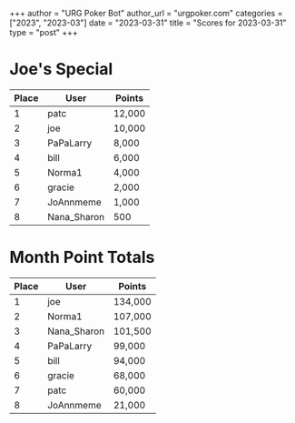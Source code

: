 +++
author = "URG Poker Bot"
author_url = "urgpoker.com"
categories = ["2023", "2023-03"]
date = "2023-03-31"
title = "Scores for 2023-03-31"
type = "post"
+++
# Joe's Special

| Place | User | Points |
|-------|------|--------|
| 1 | patc | 12,000 |
| 2 | joe | 10,000 |
| 3 | PaPaLarry | 8,000 |
| 4 | bill | 6,000 |
| 5 | Norma1 | 4,000 |
| 6 | gracie | 2,000 |
| 7 | JoAnnmeme | 1,000 |
| 8 | Nana_Sharon | 500 |

# Month Point Totals

| Place | User | Points |
|-------|------|--------|
| 1 | joe | 134,000 |
| 2 | Norma1 | 107,000 |
| 3 | Nana_Sharon | 101,500 |
| 4 | PaPaLarry | 99,000 |
| 5 | bill | 94,000 |
| 6 | gracie | 68,000 |
| 7 | patc | 60,000 |
| 8 | JoAnnmeme | 21,000 |
